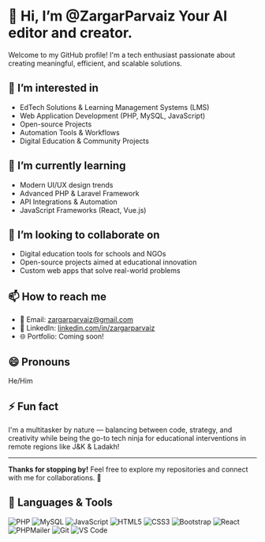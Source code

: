 # 👋 Hi, I’m @ZargarParvaiz Your AI editor and creator.

Welcome to my GitHub profile! I'm a tech enthusiast passionate about creating meaningful, efficient, and scalable solutions.

## 👀 I’m interested in
- EdTech Solutions & Learning Management Systems (LMS)
- Web Application Development (PHP, MySQL, JavaScript)
- Open-source Projects
- Automation Tools & Workflows
- Digital Education & Community Projects

## 🌱 I’m currently learning
- Modern UI/UX design trends
- Advanced PHP & Laravel Framework
- API Integrations & Automation
- JavaScript Frameworks (React, Vue.js)

## 💞️ I’m looking to collaborate on
- Digital education tools for schools and NGOs
- Open-source projects aimed at educational innovation
- Custom web apps that solve real-world problems

## 📫 How to reach me
- 📧 Email: zargarparvaiz@gmail.com
- 📱 LinkedIn: [linkedin.com/in/zargarparvaiz](https://www.linkedin.com/in/zargarparvaiz/)
- 🌐 Portfolio: Coming soon!

## 😄 Pronouns
He/Him

## ⚡ Fun fact
I'm a multitasker by nature — balancing between code, strategy, and creativity while being the go-to tech ninja for educational interventions in remote regions like J&K & Ladakh!

---

**Thanks for stopping by!** Feel free to explore my repositories and connect with me for collaborations. 🚀

## 🚀 Languages & Tools

![PHP](https://img.shields.io/badge/-PHP-777BB4?style=for-the-badge&logo=php&logoColor=white)
![MySQL](https://img.shields.io/badge/-MySQL-4479A1?style=for-the-badge&logo=mysql&logoColor=white)
![JavaScript](https://img.shields.io/badge/-JavaScript-F7DF1E?style=for-the-badge&logo=javascript&logoColor=black)
![HTML5](https://img.shields.io/badge/-HTML5-E34F26?style=for-the-badge&logo=html5&logoColor=white)
![CSS3](https://img.shields.io/badge/-CSS3-1572B6?style=for-the-badge&logo=css3&logoColor=white)
![Bootstrap](https://img.shields.io/badge/-Bootstrap-563D7C?style=for-the-badge&logo=bootstrap&logoColor=white)
![React](https://img.shields.io/badge/-React-61DAFB?style=for-the-badge&logo=react&logoColor=black)
![PHPMailer](https://img.shields.io/badge/-PHPMailer-59BC94?style=for-the-badge)
![Git](https://img.shields.io/badge/-Git-F05032?style=for-the-badge&logo=git&logoColor=white)
![VS Code](https://img.shields.io/badge/-VS%20Code-007ACC?style=for-the-badge&logo=visual-studio-code&logoColor=white)


